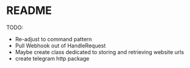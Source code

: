 # README
TODO:
- Re-adjust to command pattern
- Pull Webhook out of HandleRequest
- Maybe create class dedicated to storing and retrieving website urls
- create telegram http package
